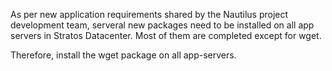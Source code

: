 As per new application requirements shared by the Nautilus project development team, serveral new packages need to be installed on all app servers in Stratos Datacenter. Most of them are completed except for wget.  



Therefore, install the wget package on all app-servers.